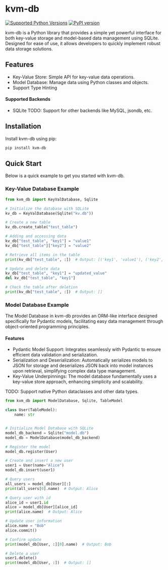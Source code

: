 # kvm-db

[![Supported Python Versions](https://img.shields.io/pypi/pyversions/kvm-db/0.1.1)](https://pypi.org/project/kvm-db/) [![PyPI version](https://badge.fury.io/py/kvm-db.svg)](https://badge.fury.io/py/kvm-db)

kvm-db is a Python library that provides a simple yet powerful interface for both key-value storage and model-based data management using SQLite. Designed for ease of use, it allows developers to quickly implement robust data storage solutions.

## Features

- Key-Value Store: Simple API for key-value data operations.
- Model Database: Manage data using Python classes and objects.
- Support Type Hinting

#### Supported Backends

- SQLite
TODO: Support for other backends like MySQL, jsondb, etc.

## Installation

Install kvm-db using pip:

```bash
pip install kvm-db
```

## Quick Start

Below is a quick example to get you started with kvm-db.

### Key-Value Database Example

```python
from kvm_db import KeyValDatabase, Sqlite

# Initialize the database with SQLite
kv_db = KeyValDatabase(Sqlite("kv.db"))

# Create a new table
kv_db.create_table("test_table")

# Adding and accessing data
kv_db["test_table", "key1"] = "value1"
kv_db["test_table"]["key2"] = "value2"

# Retrieve all items in the table
print(kv_db["test_table", :])  # Output: [('key1', 'value1'), ('key2', 'value2')]

# Update and delete data
kv_db["test_table", "key1"] = "updated_value"
del kv_db["test_table", "key1"]

# Check the table after deletion
print(kv_db["test_table", :])  # Output: []
```

### Model Database Example

The Model Database in kvm-db provides an ORM-like interface designed specifically for Pydantic models, facilitating easy data management through object-oriented programming principles.

#### Features

- Pydantic Model Support: Integrates seamlessly with Pydantic to ensure efficient data validation and serialization.
- Serialization and Deserialization: Automatically serializes models to JSON for storage and deserializes JSON back into model instances upon retrieval, simplifying complex data type management.
- Key-Value Underpinnings: The model database fundamentally uses a key-value store approach, enhancing simplicity and scalability.

TODO: Support native Python dataclasses and other data types.

```python
from kvm_db import ModelDatabase, Sqlite, TableModel

class User(TableModel):
    name: str


# Initialize Model Database with SQLite
model_db_backend = Sqlite("model.db")
model_db = ModelDatabase(model_db_backend)

# Register the model
model_db.register(User)

# Create and insert a new user
user1 = User(name="Alice")
model_db.insert(user1)

# Query users
all_users = model_db[User][:]
print(all_users[0].name)  # Output: Alice

# Query user with id
alice_id = user1.id
alice = model_db[User][alice_id]
print(alice.name)  # Output: Alice

# Update user information
alice.name = "Bob"
alice.commit()

# Confirm update
print(model_db[User, :][0].name)  # Output: Bob

# Delete a user
user1.delete()
print(model_db[User, :])  # Output: []
```
